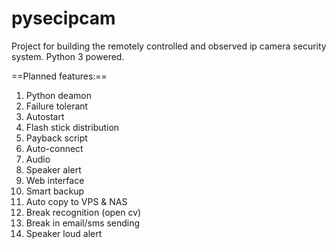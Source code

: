 # pysecipcam
Project for building the remotely controlled and observed ip camera security system. Python 3 powered.

==Planned features:==


1. Python deamon
2. Failure tolerant
3. Autostart
4. Flash stick distribution
5. Payback script
6. Auto-connect
7. Audio
8. Speaker alert
9. Web interface
10. Smart backup
11. Auto copy to VPS & NAS
12. Break recognition (open cv)
13. Break in email/sms sending
14. Speaker loud alert

